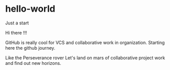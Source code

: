 # hello-world
Just a start

Hi there !!!

GitHub is really cool for VCS and collaborative work in organization.
Starting here the github journey.

Like the Perseverance rover Let's land on mars of collaborative project work and find out new horizons.


